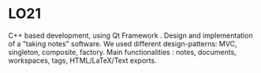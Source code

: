 LO21
====

C++ based development, using Qt Framework . Design and implementation of a "taking notes" software. We used different design-patterns: MVC, singleton, composite, factory.  Main functionalities : notes, documents, workspaces, tags, HTML/LaTeX/Text exports.
